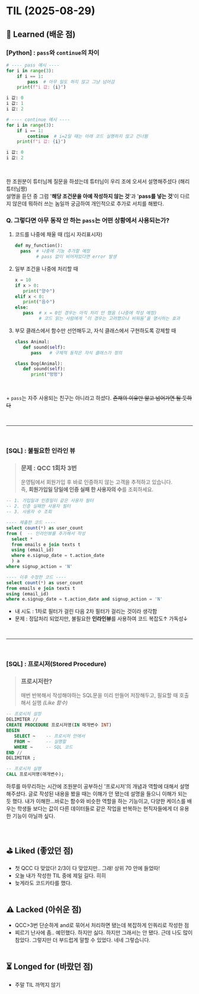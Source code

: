 # TIL (2025-08-29)


## 🧨 Learned (배운 점)

### [Python] : `pass`와 `continue`의 차이
```python
# ---- pass 예시 ----
for i in range(3):
    if i == 1:
        pass  # 아무 일도 하지 않고 그냥 넘어감
    print(f"i 값: {i}")

i 값: 0
i 값: 1
i 값: 2

# ---- continue 예시 ----
for i in range(3):
    if i == 1:
        continue  # i=2일 때는 아래 코드 실행하지 않고 건너뜀
    print(f"i 값: {i}")

i 값: 0
i 값: 2

```
	


</br>

한 조원분이 튜터님께 질문을 하셨는데 튜터님이 우리 조에 오셔서 설명해주셨다 (해리튜터님짱)</br> 
설명을 듣던 중 그럼 '**해당 조건문을 아예 작성하지 않는 것**'과 '**pass를 넣는 것**'이 다르지 않은데 뭐하러 쓰는 놈일까 궁금하여 개인적으로 추가로 서치를 해봤다.



### Q. 그렇다면 아무 동작 안 하는  `pass`는 어떤 상황에서 사용되는가?
1. 코드를 나중에 채울 때 (임시 자리표시자)
    ```python
   def my_function():
      pass  # 나중에 기능 추가할 예정
            # pass 없이 비어져있다면 error 발생
    ```

2. 일부 조건을 나중에 처리할 때
   ```python
   x = 10
   if x > 0:
      print("양수")
   elif x < 0:
      print("음수")
   else:
      pass  # x = 0인 경우는 아직 처리 안 했음 (나중에 작성 예정)
            # 코드 읽는 사람에게 ‘이 경우는 고려했으나 비워둠’을 명시하는 효과

   ```

3. 부모 클래스에서 함수만 선언해두고, 자식 클래스에서 구현하도록 강제할 때
   ```python
   class Animal:
      def sound(self):
         pass   # 구체적 동작은 자식 클래스가 정의

   class Dog(Animal):
      def sound(self):
         print("멍멍")
   ```
</br>

\+ `pass`는 자주 사용되는 친구는 아니라고 하셨다. ~~존재의 이유만 알고 넘어가면 될 듯하다~~



</br>

---

</br>

### [SQL] : 불필요한 인라인 뷰

> ### 문제 : QCC 1회차 3번
>운영팀에서 회원가입 후 바로 인증하지 않는 고객을 추적하고 있습니다.</br> 즉, **회원가입일 당일에 인증 실패 한 사용자의 수**를 조회하세요.


```sql
-- 1. 가입일과 인증일이 같은 사용자 필터
-- 2. 인증 실패한 사용자 필터
-- 3. 사용자 수 조회

---- 제출한 코드 ----
select count(*) as user_count
from (  -- 인라인뷰를 추가해서 작성 
  select *
  from emails e join texts t
  using (email_id)
  where e.signup_date = t.action_date
  ) a
where signup_action = 'N'

---- 이후 수정한 코드 ----
select count(*) as user_count
from emails e join texts t
using (email_id)
where e.signup_date = t.action_date and signup_action = 'N'
```

- 내 시도 : 1차로 필터가 걸린 다음 2차 필터가 걸리는 것이라 생각함
- 문제 : 정답처리 되었지만, 불필요한 **인라인뷰**를 사용하여 코드 복잡도↑ 가독성↓

</br>

---

</br>

### [SQL] : 프로시저(Stored Procedure)

> ### 프로시저란?
> 매번 반복해서 작성해야하는 SQL문을 미리 만들어 저장해두고, 필요할 때 호출해서 실행 *(Like 함수)*

```sql
-- 프로시저 설정
DELIMITER //
CREATE PROCEDURE 프로시저명(IN 매개변수 INT)
BEGIN
   SELECT ~    -- 프로시저 안에서
   FROM ~      -- 실행할 
   WHERE ~     -- SQL 코드 
END //
DELIMITER ;

-- 프로시저 실행
CALL 프로시저명(매개변수);
```

하루를 마무리하는 시간에 조원분이 공부하신 '프로시저'의 개념과 역할에 대해서 설명해주셨다. 글로 작성된 내용을 봤을 때는 이해가 안 됐는데 설명을 들으니 이해가 되는 듯 했다. 내가 이해한...바로는 함수와 비슷한 역할을 하는 기능이고, 다양한 케이스를 배우는 학생들 보다는 값이 다른 데이터들로 같은 작업을 반복하는 현직자들에게 더 유용한 기능이 아닐까 싶다.

  
</br>

## ⛳️ Liked (좋았던 점)
- 첫 QCC 다 맞았다! 2/3이 다 맞았지만.. 그래! 상위 70 안에 들었따!
- 오늘 내가 작성한 TIL 중에 제일 길다. 히히
- 늦게라도 코드카타를 했다.
</br></br>
## ⚠️ Lacked (아쉬운 점)
- QCC>3번 단순하게 and로 묶어서 처리하면 됐는데 복잡하게 인쿼리로 작성한 점
- 찌르기 난사에 좀.. 예민했다. 하지만 싫다. 하지만 그래서는 안 됐다. 근데 나도 많이 참았다. 그렇지만 더 부드럽게 말할 수 있었다. 네네 그렇습니다. 
</br></br>
## ⏳ Longed for (바랐던 점)
- 주말 TIL 까먹지 않기

